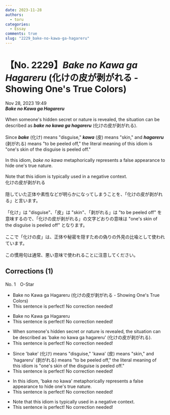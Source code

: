 ```yaml
---
date: 2023-11-28
authors:
  - toru
categories:
  - Essay
comments: true
slug: "2229_bake-no-kawa-ga-hagareru"
---
```


# 【No. 2229】<strong><em>Bake no Kawa ga Hagareru</strong></em> (化けの皮が剥がれる - Showing One's True Colors)
<div class="date">Nov 28, 2023 19:49</div>
<div id="post"><div id="body_show_ori">
<strong><em>Bake no Kawa ga Hagareru</strong></em><br/><br/>When someone's hidden secret or nature is revealed, the situation can be described as <strong><em>bake no kawa ga hagareru</em></strong> (化けの皮が剥がれる).<br/><br/>Since <strong><em>bake</em></strong> (化け) means "disguise," <strong><em>kawa</em></strong> (皮) means "skin," and <strong><em>hagareru</em></strong> (剥がれる) means "to be peeled off," the literal meaning of this idiom is "one's skin of the disguise is peeled off."<br/><br/>In this idiom, <em>bake no kawa</em> metaphorically represents a false appearance to hide one's true nature.<br/><br/>Note that this idiom is typically used in a negative context.
</div></div>

<!-- more -->

<div id="post_ja"><div id="body_show_mo">
化けの皮が剥がれる<br/><br/>隠していた正体や素性などが明らかになってしまうことを、「化けの皮が剥がれる」と言います。<br/><br/>「化け」は "disguise"、「皮」は "skin"、「剥がれる」は "to be peeled off" を意味するので、「化けの皮が剥がれる」の文字どおりの意味は "one's skin of the disguise is peeled off" となります。<br/><br/>ここで「化けの皮」は、正体や秘密を隠すための偽りの外見の比喩として使われています。<br/><br/>この慣用句は通常、悪い意味で使われることに注意してください。
</div></div>

## Corrections (1)
<div id="block"><div class="first_name"> No. 1　<span class="just_name">O-Star</span></div><div id="block2">
<ul class="correction_field">
<li class="incorrect">Bake no Kawa ga Hagareru (化けの皮が剥がれる - Showing One's True Colors)</li>
<li class="corrected perfect">This sentence is perfect! No correction needed!</li>
</ul>
<ul class="correction_field">
<li class="incorrect">Bake no Kawa ga Hagareru</li>
<li class="corrected perfect">This sentence is perfect! No correction needed!</li>
</ul>
<ul class="correction_field">
<li class="incorrect">When someone's hidden secret or nature is revealed, the situation can be described as 'bake no kawa ga hagareru' (化けの皮が剥がれる).</li>
<li class="corrected perfect">This sentence is perfect! No correction needed!</li>
</ul>
<ul class="correction_field">
<li class="incorrect">Since 'bake' (化け) means "disguise," 'kawa' (皮) means "skin," and 'hagareru' (剥がれる) means "to be peeled off," the literal meaning of this idiom is "one's skin of the disguise is peeled off."</li>
<li class="corrected perfect">This sentence is perfect! No correction needed!</li>
</ul>
<ul class="correction_field">
<li class="incorrect">In this idiom, 'bake no kawa' metaphorically represents a false appearance to hide one's true nature.</li>
<li class="corrected perfect">This sentence is perfect! No correction needed!</li>
</ul>
<ul class="correction_field">
<li class="incorrect">Note that this idiom is typically used in a negative context.</li>
<li class="corrected perfect">This sentence is perfect! No correction needed!</li>
</ul>
</div></div>
